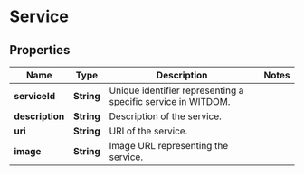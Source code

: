 
# Service

## Properties
Name | Type | Description | Notes
------------ | ------------- | ------------- | -------------
**serviceId** | **String** | Unique identifier representing a specific service in WITDOM. | 
**description** | **String** | Description of the service. | 
**uri** | **String** | URI of the service. | 
**image** | **String** | Image URL representing the service. | 




